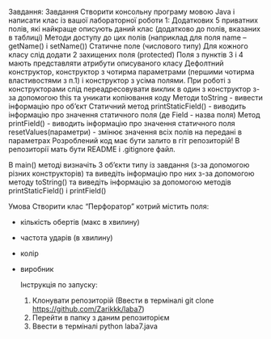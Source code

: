 Завдання:
Завдання
Створити консольну програму мовою Java і написати клас із вашої лабораторної роботи 1:
Додаткових 5 приватних полів, які найкраще описують даний клас (додатково до полів, вказаних в таблиці)
Методи доступу до цих полів (наприклад для поля name – getName() і setName())
Статичне поле (числового типу)
Для кожного класу слід додати 2 захищених поля (protected)
Поля з пунктів 3 і 4 мають представляти атрибути описуваного класу
Дефолтний конструктор, конструктор з чотирма параметрами (першими чотирма властивостями з п.1) і конструктор з усіма полями. При роботі з конструкторами слід переадресовувати виклик в один з конструктор з-за допомогою this та уникати копіювання коду
Методи
toString - вивести інформацію про об’єкт
Статичний метод printStaticField() - виводить інформацію про значення статичного поля (де Field - назва поля)
Метод printField()  - виводить інформацію про значення статичного поля
resetValues(параметри) - змінює значення всіх полів на передані в параметрах
Розроблений код має бути залито в гіт репозиторій! В репозиторії мать бути README і .gitignore файл.

В main() методі визначіть 3 об’єкти типу із завдання (з-за допомогою різних конструкторів) та виведіть інформацію про них з-за допомогою методу toString() та виведіть інформацію за допомогою методів printStaticField() і printField()


Умова
Створити клас “Перфоратор” котрий містить поля:
- кількість обертів (макс в хвилину)
- частота ударів (в хвилину)
- колір
- виробник


    Інструкція по запуску:
    
    1. Клонувати репозиторій (Ввести в терміналі git clone https://github.com/Zarikkk/laba7)
    2. Перейти в папку з даним репозиторієм
    3. Ввести в терміналі python laba7.java